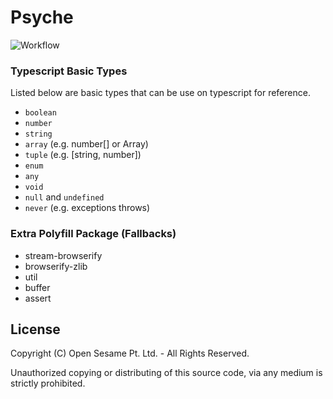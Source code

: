 # Psyche

![Workflow](https://github.com/ffimnsr/psyche/workflows/psyche/badge.svg)

### Typescript Basic Types

Listed below are basic types that can be use on typescript for reference.

- `boolean`
- `number`
- `string`
- `array` (e.g. number[] or Array<number>)
- `tuple` (e.g. [string, number])
- `enum`
- `any`
- `void`
- `null` and `undefined`
- `never` (e.g. exceptions throws)

### Extra Polyfill Package (Fallbacks)

- stream-browserify
- browserify-zlib
- util
- buffer
- assert

## License

Copyright (C) Open Sesame Pt. Ltd. - All Rights Reserved.

Unauthorized copying or distributing of this source code, via any medium is
strictly prohibited.
